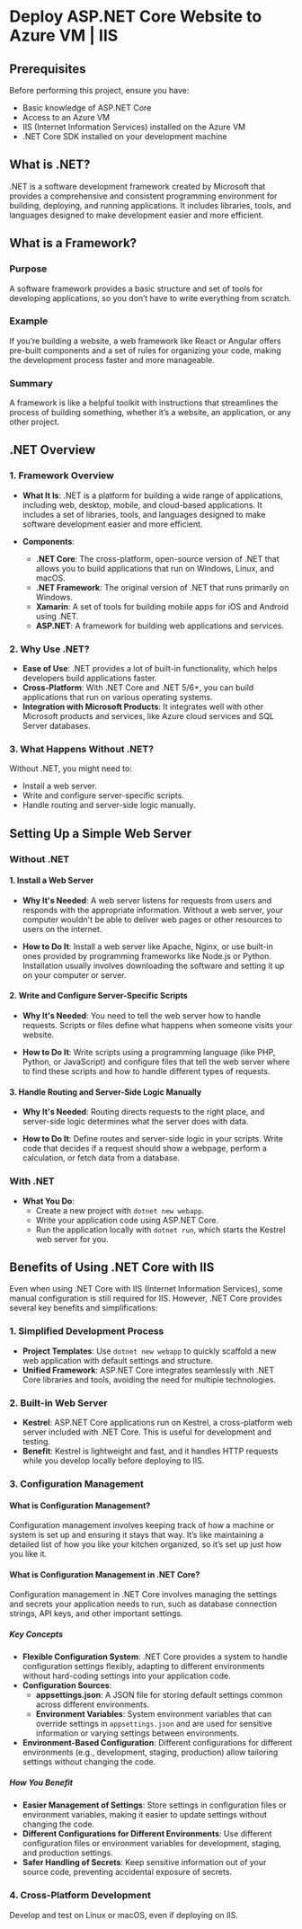 # Deploy ASP.NET Core Website to Azure VM | IIS

## Prerequisites

Before performing this project, ensure you have:

- Basic knowledge of ASP.NET Core
- Access to an Azure VM
- IIS (Internet Information Services) installed on the Azure VM
- .NET Core SDK installed on your development machine

## What is .NET?

.NET is a software development framework created by Microsoft that provides a comprehensive and consistent programming environment for building, deploying, and running applications. It includes libraries, tools, and languages designed to make development easier and more efficient.

## What is a Framework?

### Purpose

A software framework provides a basic structure and set of tools for developing applications, so you don’t have to write everything from scratch.

### Example

If you’re building a website, a web framework like React or Angular offers pre-built components and a set of rules for organizing your code, making the development process faster and more manageable.

### Summary

A framework is like a helpful toolkit with instructions that streamlines the process of building something, whether it’s a website, an application, or any other project.

## .NET Overview

### 1. Framework Overview

- **What It Is**: .NET is a platform for building a wide range of applications, including web, desktop, mobile, and cloud-based applications. It includes a set of libraries, tools, and languages designed to make software development easier and more efficient.

- **Components**:
  - **.NET Core**: The cross-platform, open-source version of .NET that allows you to build applications that run on Windows, Linux, and macOS.
  - **.NET Framework**: The original version of .NET that runs primarily on Windows.
  - **Xamarin**: A set of tools for building mobile apps for iOS and Android using .NET.
  - **ASP.NET**: A framework for building web applications and services.

### 2. Why Use .NET?

- **Ease of Use**: .NET provides a lot of built-in functionality, which helps developers build applications faster.
- **Cross-Platform**: With .NET Core and .NET 5/6+, you can build applications that run on various operating systems.
- **Integration with Microsoft Products**: It integrates well with other Microsoft products and services, like Azure cloud services and SQL Server databases.

### 3. What Happens Without .NET?

Without .NET, you might need to:

- Install a web server.
- Write and configure server-specific scripts.
- Handle routing and server-side logic manually.

## Setting Up a Simple Web Server

### Without .NET

#### 1. Install a Web Server

- **Why It's Needed**: A web server listens for requests from users and responds with the appropriate information. Without a web server, your computer wouldn't be able to deliver web pages or other resources to users on the internet.
  
- **How to Do It**: Install a web server like Apache, Nginx, or use built-in ones provided by programming frameworks like Node.js or Python. Installation usually involves downloading the software and setting it up on your computer or server.

#### 2. Write and Configure Server-Specific Scripts

- **Why It's Needed**: You need to tell the web server how to handle requests. Scripts or files define what happens when someone visits your website.

- **How to Do It**: Write scripts using a programming language (like PHP, Python, or JavaScript) and configure files that tell the web server where to find these scripts and how to handle different types of requests.

#### 3. Handle Routing and Server-Side Logic Manually

- **Why It's Needed**: Routing directs requests to the right place, and server-side logic determines what the server does with data.

- **How to Do It**: Define routes and server-side logic in your scripts. Write code that decides if a request should show a webpage, perform a calculation, or fetch data from a database.

### With .NET

- **What You Do**:
  - Create a new project with `dotnet new webapp`.
  - Write your application code using ASP.NET Core.
  - Run the application locally with `dotnet run`, which starts the Kestrel web server for you.

## Benefits of Using .NET Core with IIS

Even when using .NET Core with IIS (Internet Information Services), some manual configuration is still required for IIS. However, .NET Core provides several key benefits and simplifications:

### 1. Simplified Development Process

- **Project Templates**: Use `dotnet new webapp` to quickly scaffold a new web application with default settings and structure.
- **Unified Framework**: ASP.NET Core integrates seamlessly with .NET Core libraries and tools, avoiding the need for multiple technologies.

### 2. Built-in Web Server

- **Kestrel**: ASP.NET Core applications run on Kestrel, a cross-platform web server included with .NET Core. This is useful for development and testing.
- **Benefit**: Kestrel is lightweight and fast, and it handles HTTP requests while you develop locally before deploying to IIS.

### 3. Configuration Management

#### What is Configuration Management?

Configuration management involves keeping track of how a machine or system is set up and ensuring it stays that way. It’s like maintaining a detailed list of how you like your kitchen organized, so it’s set up just how you like it.

#### What is Configuration Management in .NET Core?

Configuration management in .NET Core involves managing the settings and secrets your application needs to run, such as database connection strings, API keys, and other important settings.

##### Key Concepts

- **Flexible Configuration System**: .NET Core provides a system to handle configuration settings flexibly, adapting to different environments without hard-coding settings into your application code.
- **Configuration Sources**:
  - **appsettings.json**: A JSON file for storing default settings common across different environments.
  - **Environment Variables**: System environment variables that can override settings in `appsettings.json` and are used for sensitive information or varying settings between environments.
- **Environment-Based Configuration**: Different configurations for different environments (e.g., development, staging, production) allow tailoring settings without changing the code.

##### How You Benefit

- **Easier Management of Settings**: Store settings in configuration files or environment variables, making it easier to update settings without changing the code.
- **Different Configurations for Different Environments**: Use different configuration files or environment variables for development, staging, and production settings.
- **Safer Handling of Secrets**: Keep sensitive information out of your source code, preventing accidental exposure of secrets.

### 4. Cross-Platform Development

Develop and test on Linux or macOS, even if deploying on IIS.
